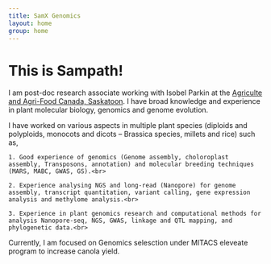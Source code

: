 ```yaml
---
title: SamX Genomics
layout: home
group: home
---
```


# This is Sampath!

I am post-doc research associate working with Isobel Parkin at the [Agriculte and Agri-Food Canada, Saskatoon](http://www.agr.gc.ca/eng/scientific-collaboration-and-research-in-agriculture/agriculture-and-agri-food-research-centres-and-collections/saskatchewan/saskatoon-research-and-development-centre/?id=1180626618960). I have broad knowledge and experience in plant molecular biology, genomics and genome evolution.<br>

I have worked on various aspects in multiple plant species (diploids and polyploids, monocots and dicots – Brassica species, millets and rice) such as, 
<br>
	
	1. Good experience of genomics (Genome assembly, choloroplast assembly, Transposons, annotation) and molecular breeding techniques (MARS, MABC, GWAS, GS).<br>
	
	2. Experience analysing NGS and long-read (Nanopore) for genome assembly, transcript quantitation, variant calling, gene expression analysis and methylome analysis.<br>
	
	3. Experience in plant genomics research and computational methods for analysis Nanopore-seq, NGS, GWAS, linkage and QTL mapping, and phylogenetic data.<br>

Currently, I am focused on Genomics selesction under MITACS eleveate program to increase canola yield.
